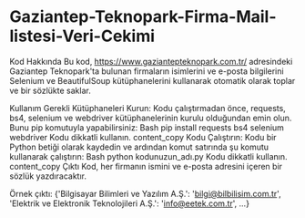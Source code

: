 # Gaziantep-Teknopark-Firma-Mail-listesi-Veri-Cekimi
Kod Hakkında
Bu kod, https://www.gaziantepteknopark.com.tr/ adresindeki Gaziantep Teknopark'ta bulunan firmaların isimlerini ve e-posta bilgilerini Selenium ve BeautifulSoup kütüphanelerini kullanarak otomatik olarak toplar ve bir sözlükte saklar.

Kullanım
Gerekli Kütüphaneleri Kurun: Kodu çalıştırmadan önce, requests, bs4, selenium ve webdriver kütüphanelerinin kurulu olduğundan emin olun. Bunu pip komutuyla yapabilirsiniz:
Bash
pip install requests bs4 selenium webdriver
Kodu dikkatli kullanın.
content_copy
Kodu Çalıştırın: Kodu bir Python betiği olarak kaydedin ve ardından komut satırında şu komutu kullanarak çalıştırın:
Bash
python kodunuzun_adı.py
Kodu dikkatli kullanın.
content_copy
Çıktı
Kod, her firmanın ismini ve e-posta adresini içeren bir sözlük yazdıracaktır.

Örnek çıktı:
{'Bilgisayar Bilimleri ve Yazılım A.Ş.': 'bilgi@bilbilisim.com.tr', 'Elektrik ve Elektronik Teknolojileri A.Ş.': 'info@eetek.com.tr', ...}
